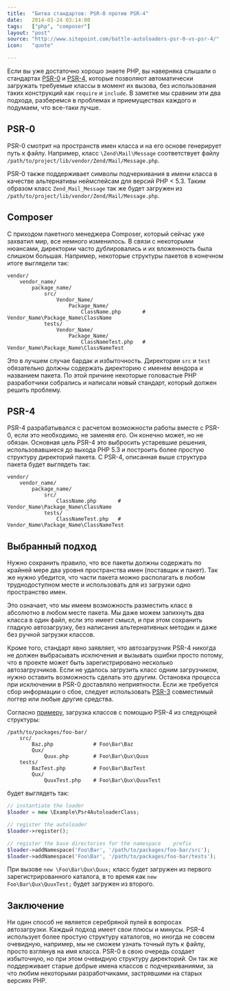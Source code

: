 ```yaml
---
title:  "Битва стандартов: PSR-0 против PSR-4"
date:   2014-03-24 03:14:00
tags:   ["php", "composer"]
layout: "post"
source: "http://www.sitepoint.com/battle-autoloaders-psr-0-vs-psr-4/"
icon:   "quote"

---
```


Если вы уже достаточно хорошо знаете PHP, вы наверняка слышали о стандартах [PSR-0][psr-0] и [PSR-4][psr-4], которые позволяют автоматически загружать требуемые классы в момент их вызова, без использования таких конструкций как `require` и `include`. В заметке мы сравним эти два подхода, разберемся в проблемах и приемуществах каждого и подумаем, что все-таки лучше.

<!-- cut -->

## PSR-0

PSR-0 смотрит на пространств имен класса и на его основе генерирует путь к файлу. Например, класс `\Zend\Mail\Message` соответствует файлу `/path/to/project/lib/vendor/Zend/Mail/Message.php`.

PSR-0 также поддерживает символы подчеркивания в имени класса в качестве альтернативы неймспейсам для версий PHP < 5.3. Таким образом класс `Zend_Mail_Message` так же будет загружен из `/path/to/project/lib/vendor/Zend/Mail/Message.php`.

## Composer

С приходом пакетного менеджера Composer, который сейчас уже захватил мир, все немного изменилось. В связи с некоторыми нюансами, директории часто дублировались и их вложенность была слишком большая. Например, некоторые структуры пакетов в конечном итоге выглядели так:

```
vendor/
    vendor_name/
        package_name/
            src/
                Vendor_Name/
                    Package_Name/
                        ClassName.php       # Vendor_Name\Package_Name\ClassName
            tests/
                Vendor_Name/
                    Package_Name/
                        ClassNameTest.php   # Vendor_Name\Package_Name\ClassNameTest
```

Это в лучшем случае бардак и избыточность. Директории `src` и `test` обязательно должны содержать директорию с именем вендора и названием пакета. По этой причине некоторые головастые PHP разработчики собрались и написали новый стандарт, который должен решить проблему. 

## PSR-4

PSR-4 разрабатывался с расчетом возможности работы вместе с PSR-0, если это необходимо, не заменяя его. Он конечно может, но не обязан. Основная цель PSR-4 это выбросить устаревшие решения, использовавшиеся до выхода PHP 5.3 и построить более простую структуру директорий пакета. С PSR-4, описанная выше структура пакета будет выглядеть так:

```
vendor/
    vendor_name/
        package_name/
            src/
                ClassName.php       # Vendor_Name\Package_Name\ClassName
            tests/
                ClassNameTest.php   # Vendor_Name\Package_Name\ClassNameTest
```

## Выбранный подход

Нужно сохранить правило, что все пакеты должны содержать по крайней мере два уровня пространства имен (поставщик и пакет). Так же нужно убедится, что части пакета можно располагать в любом труднодоступном месте и использовать для из загрузки одно пространство имен.

Это означает, что мы имеем возможность разместить класс в абсолютно в любом месте пакета. Мы даже можем запихнуть два класса в один файл, если это имеет смысл, и при этом сохранить гладкую автозагрузку, без написания альтернативных методик и даже без ручной загрузки классов.

Кроме того, стандарт явно заявляет, что автозагрузчик PSR-4 никогда не должен выбрасывать исключения и вызывать ошибки просто потому, что в проекте может быть зарегистрировано несколько автозагрузчиков. Если не удалось загрузить класс одним загрузчиком, нужно оставить возможность сделать это другим. Остановка процесса при исключении в PSR-0 доставляло неприятности. Если же требуется сбор информации о сбое, следует использовать [PSR-3][psr-3] совместимый логгер или любые другие средства.

Согласно [примеру][psr-4-examples], загрузка классов с помощью PSR-4 из следующей структуры:

```
/path/to/packages/foo-bar/
    src/
        Baz.php             # Foo\Bar\Baz
        Qux/
            Quux.php        # Foo\Bar\Qux\Quux
    tests/
        BazTest.php         # Foo\Bar\BazTest
        Qux/
            QuuxTest.php    # Foo\Bar\Qux\QuuxTest
```

будет выглядеть так:

```php
// instantiate the loader
$loader = new \Example\Psr4AutoloaderClass;

// register the autoloader
$loader->register();

// register the base directories for the namespace    prefix
$loader->addNamespace('Foo\Bar', '/path/to/packages/foo-bar/src');
$loader->addNamespace('Foo\Bar', '/path/to/packages/foo-bar/tests');
```

При вызове `new \Foo\Bar\Qux\Quux;` класс будет загружен из первого зарегистрированного каталога, в то время как `new Foo\Bar\Qux\QuuxTest;` будет загружен из второго.

## Заключение

Ни один способ не является серебряной пулей в вопросах автозагрузки. Каждый подход имеет свои плюсы и минусы. PSR-4 использует более простую структуру каталогов, но иногда не совсем очевидную, например, мы не сможем узнать точный путь к файлу, просто взглянув на имя класса. PSR-0 в свою очередь создает избыточную, но при этом очевидную структуру директорий. Он так же поддерживает старые добрые имена классов с подчеркиваниями, за что любим некоторыми разработчиками, застрявшими на старых версиях PHP.


[psr-3]: http://www.php-fig.org/psr/psr-3/
[psr-0]: http://www.php-fig.org/psr/psr-0/
[psr-4]: http://www.php-fig.org/psr/psr-4/
[psr-4-examples]: https://github.com/php-fig/fig-standards/blob/master/proposed/psr-4-autoloader/psr-4-autoloader-examples.md
